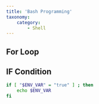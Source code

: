 ```yaml
---
title: 'Bash Programming'
taxonomy:
    category:
        - Shell
---
```


## For Loop

## IF Condition
```bash
if [ "$ENV_VAR" = "true" ] ; then
	echo $ENV_VAR
fi
```